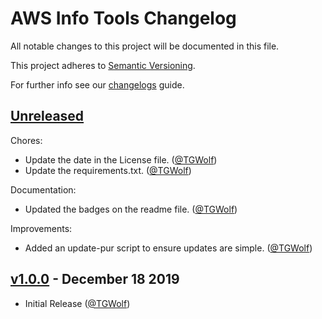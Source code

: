 # AWS Info Tools Changelog

All notable changes to this project will be documented in this file.

This project adheres to [Semantic Versioning](https://semver.org/spec/v2.0.0.html).

For further info see our [changelogs](https://github.com/AntiPhotonltd/changelogs) guide.

## [Unreleased]

Chores:

* Update the date in the License file. ([@TGWolf][])
* Update the requirements.txt. ([@TGWolf][])

Documentation:

* Updated the badges on the readme file. ([@TGWolf][])

Improvements:

* Added an update-pur script to ensure updates are simple.  ([@TGWolf][])

## [v1.0.0] - December 18 2019

* Initial Release ([@TGWolf][])

[@TGWolf]: https://github.com/TGWolf

[unreleased]: https://github.com/AntiPhotonltd/aws-info-tools/compare/v1.0.0...HEAD
[v1.0.0]: https://github.com/AntiPhotonltd/aws-info-tools/releases/tag/v1.0.0
